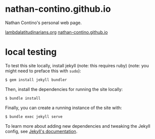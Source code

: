 # nathan-contino.github.io
Nathan Contino's personal web page.

[lambdalatitudinarians.org](https://www.lambdalatitudinarians.org)
[nathan-contino.github.io](https://nathan-contino.github.io/)

# local testing

To test this site locally, install jekyll (note: this requires ruby)
(note: you might need to preface this with `sudo`):

```bash
$ gem install jekyll bundler
```

Then, install the dependencies for running the site locally:

```bash
$ bundle install
```

Finally, you can create a running instance of the site with:

```bash
$ bundle exec jekyll serve
```

To learn more about adding new dependencies and tweaking the
Jekyll config, see [Jekyll's documentation](https://jekyllrb.com/docs/).
